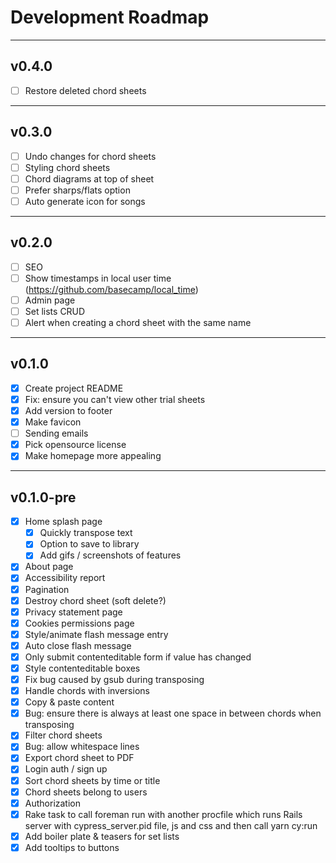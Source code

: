 # Development Roadmap
---

## v0.4.0
- [ ] Restore deleted chord sheets

---

## v0.3.0
- [ ] Undo changes for chord sheets
- [ ] Styling chord sheets
- [ ] Chord diagrams at top of sheet
- [ ] Prefer sharps/flats option
- [ ] Auto generate icon for songs

---
## v0.2.0
- [ ] SEO
- [ ] Show timestamps in local user time (https://github.com/basecamp/local_time)
- [ ] Admin page
- [ ] Set lists CRUD
- [ ] Alert when creating a chord sheet with the same name

---
## v0.1.0
- [x] Create project README
- [x] Fix: ensure you can't view other trial sheets
- [x] Add version to footer
- [x] Make favicon
- [ ] Sending emails
- [x] Pick opensource license
- [x] Make homepage more appealing

---
## v0.1.0-pre
- [x] Home splash page
  - [x] Quickly transpose text
  - [x] Option to save to library
  - [x] Add gifs / screenshots of features
- [x] About page
- [x] Accessibility report
- [x] Pagination
- [x] Destroy chord sheet (soft delete?)
- [x] Privacy statement page
- [x] Cookies permissions page
- [x] Style/animate flash message entry
- [x] Auto close flash message
- [x] Only submit contenteditable form if value has changed
- [x] Style contenteditable boxes
- [x] Fix bug caused by gsub during transposing
- [x] Handle chords with inversions
- [x] Copy & paste content
- [x] Bug: ensure there is always at least one space in between chords when transposing
- [x] Filter chord sheets
- [x] Bug: allow whitespace lines
- [x] Export chord sheet to PDF
- [x] Login auth / sign up
- [x] Sort chord sheets by time or title
- [x] Chord sheets belong to users
- [x] Authorization
- [x] Rake task to call foreman run with another procfile which runs Rails server with cypress_server.pid file, js and css and then call yarn cy:run
- [x] Add boiler plate & teasers for set lists
- [x] Add tooltips to buttons
